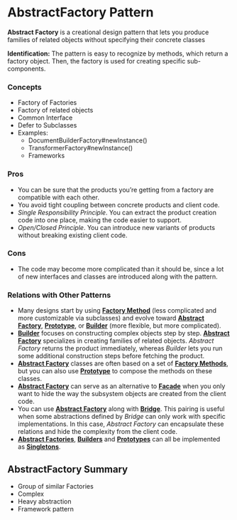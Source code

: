 # AbstractFactory Pattern

**Abstract Factory** is a creational design pattern that lets you produce families of related objects without specifying their concrete classes

**Identification:** The pattern is easy to recognize by methods, which return a factory object. Then, the factory is used for creating specific sub-components.

### Concepts

- Factory of Factories
- Factory of related objects
- Common Interface
- Defer to Subclasses
- Examples:
  - DocumentBuilderFactory#newInstance()
  - TransformerFactory#newInstance()
  - Frameworks

### Pros

- You can be sure that the products you’re getting from a factory are compatible with each other.
- You avoid tight coupling between concrete products and client code.
- *Single Responsibility Principle*. You can extract the product creation code into one place, making the code easier to support.
- *Open/Closed Principle*. You can introduce new variants of products without breaking existing client code.

### Cons

- The code may become more complicated than it should be, since a lot of new interfaces and classes are introduced along with the pattern.

### Relations with Other Patterns

- Many designs start by using **[Factory Method](https://refactoring.guru/design-patterns/factory-method)** (less complicated and more customizable via subclasses) and evolve toward **[Abstract Factory](https://refactoring.guru/design-patterns/abstract-factory)**, **[Prototype](https://refactoring.guru/design-patterns/prototype)**, or **[Builder](https://refactoring.guru/design-patterns/builder)** (more flexible, but more complicated).
- **[Builder](https://refactoring.guru/design-patterns/builder)** focuses on constructing complex objects step by step. **[Abstract Factory](https://refactoring.guru/design-patterns/abstract-factory)** specializes in creating families of related objects. *Abstract Factory* returns the product immediately, whereas *Builder* lets you run some additional construction steps before fetching the product.
- **[Abstract Factory](https://refactoring.guru/design-patterns/abstract-factory)** classes are often based on a set of **[Factory Methods](https://refactoring.guru/design-patterns/factory-method)**, but you can also use **[Prototype](https://refactoring.guru/design-patterns/prototype)** to compose the methods on these classes.
- **[Abstract Factory](https://refactoring.guru/design-patterns/abstract-factory)** can serve as an alternative to **[Facade](https://refactoring.guru/design-patterns/facade)** when you only want to hide the way the subsystem objects are created from the client code.
- You can use **[Abstract Factory](https://refactoring.guru/design-patterns/abstract-factory)** along with **[Bridge](https://refactoring.guru/design-patterns/bridge)**. This pairing is useful when some abstractions defined by *Bridge* can only work with specific implementations. In this case, *Abstract Factory* can encapsulate these relations and hide the complexity from the client code.
- **[Abstract Factories](https://refactoring.guru/design-patterns/abstract-factory)**, **[Builders](https://refactoring.guru/design-patterns/builder)** and **[Prototypes](https://refactoring.guru/design-patterns/prototype)** can all be implemented as **[Singletons](https://refactoring.guru/design-patterns/singleton)**.

## AbstractFactory Summary

- Group of similar Factories
- Complex
- Heavy abstraction
- Framework pattern